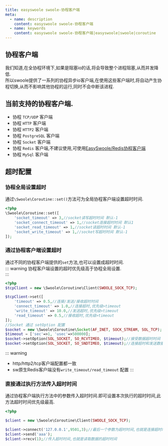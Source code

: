 ```yaml
---
title: easyswoole swoole-协程客户端
meta:
  - name: description
    content: easyswoole swoole-协程客户端
  - name: keywords
    content: easyswoole swoole-协程客户端|easyswoole|swoole|coroutine
---
```


## 协程客户端
我们知道,在全协程环境下,如果是阻塞io的话,将会导致整个进程阻塞,从而并发降低.  
所以swoole提供了一系列的协程异步io客户端,在使用这些客户端时,将自动产生协程切换,从而不影响其他协程的运行,同时不会中断该进程.   
## 当前支持的协程客户端.  
- 协程 `TCP/UDP` 客户端
- 协程 `HTTP` 客户端
- 协程 `HTTP2` 客户端
- 协程 `PostgreSQL` 客户端
- 协程 `Socket` 客户端
- 协程 `Redis` 客户端,不建议使用,可使用[EasySwoole/Redis协程客户端](/Cn/Components/Redis/introduction.md) 
- 协程 `MySql` 客户端


## 超时配置
### 协程全局设置超时
通过`\Swoole\Coroutine::set()`方法可为全局协程客户端设置超时时间.   
```php
<?php
\Swoole\Coroutine::set([
    'socket_timeout' => 3,//socket读写超时时间 默认-1
    'socket_connect_timeout' => 1,//socket连接超时时间 默认1
    'socket_read_timeout' => 1,//socket读超时时间 默认-1
    'socket_write_timeout' => 1,//socket写超时时间 默认-1
]);

```
### 通过协程客户端设置超时
通过不同的协程客户端提供的`set`方法,也可以设置成超时时间.  
::: warning
协程客户端设置的超时优先级高于协程全局设置.  
:::
```php
<?php
$tcpClient = new \Swoole\Coroutine\Client(SWOOLE_SOCK_TCP);

$tcpClient->set([
    'timeout' => 0.5,//连接/发送/接收超时时间
    'connect_timeout' => 1.0,//连接超时,优先级>timeout
    'write_timeout' => 10.0,//发送超时,优先级>timeout
    'read_timeout' => 0.5,//接收超时,优先级>timeout
]);
//Socket 通过 setOption 配置
$socket = new \Swoole\Coroutine\Socket(AF_INET, SOCK_STREAM, SOL_TCP);
$timeout = ['sec'=>1, 'usec'=>500000];
$socket->setOption(SOL_SOCKET, SO_RCVTIMEO, $timeout);//接受数据超时时间
$socket->setOption(SOL_SOCKET, SO_SNDTIMEO, $timeout);//连接超时和发送数据超时的配置

```

::: warning
- http/http2/tcp客户端配置都一致
- sw原生Redis客户端没有`write_timeout/read_timeout` 配置
:::


### 直接通过执行方法传入超时时间
通过协程客户端执行方法中的参数传入超时时间.即可设置本次执行的超时时间,此方法超时时间优先级最高.  

```php
<?php

$client = new \Swoole\Coroutine\Client(SWOOLE_SOCK_TCP);

$client->connect('127.0.0.1',9501,3);//最后一个参数为超时时间,也就是连接超时时间
$client->send('aaa');
$client->recv(1);//传入超时时间,也就是读取数据的超时时间
```




